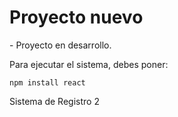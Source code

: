 <H1> Proyecto nuevo </H1>
- Proyecto en desarrollo.

Para ejecutar el sistema, debes poner:

```npm install react```

Sistema de Registro 2
